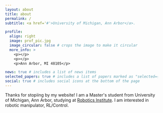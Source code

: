 ```yaml
---
layout: about
title: about
permalink: /
subtitle: <a href='#'>University of Michigan, Ann Arbor</a>.

profile:
  align: right
  image: prof_pic.jpg
  image_circular: false # crops the image to make it circular
  more_info: >
    <p></p>
    <p></p>
    <p>Ann Arbor, MI 48105</p>

news: true # includes a list of news items
selected_papers: true # includes a list of papers marked as "selected={true}"
social: true # includes social icons at the bottom of the page
---
```


Thanks for stopiing by my website! I am a Master's student from University of Michigan, Ann Arbor, studying at [Robotics Institute]([https://robotics.umich.edu/]). I am interested in robotic manipulator, RL/Control.

